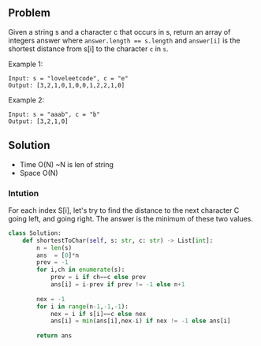Problem
-------
Given a string s and a character c that occurs in s, return an array of integers answer where `answer.length == s.length` and `answer[i]` is the shortest distance from s[i] to the character `c` in `s`.

Example 1:
```text
Input: s = "loveleetcode", c = "e"
Output: [3,2,1,0,1,0,0,1,2,2,1,0]
```
Example 2:
```text
Input: s = "aaab", c = "b"
Output: [3,2,1,0]
```

Solution
--------
- Time O(N) ~N is len of string 
- Space O(N)

### Intution
For each index S[i], let's try to find the distance to the next character C going left, and going right.
The answer is the minimum of these two values.

```python
class Solution:
    def shortestToChar(self, s: str, c: str) -> List[int]:
        n = len(s)
        ans  = [0]*n
        prev = -1
        for i,ch in enumerate(s):
            prev = i if ch==c else prev
            ans[i] = i-prev if prev != -1 else n+1
            
        nex = -1
        for i in range(n-1,-1,-1):
            nex = i if s[i]==c else nex
            ans[i] = min(ans[i],nex-i) if nex != -1 else ans[i]
        
        return ans
```